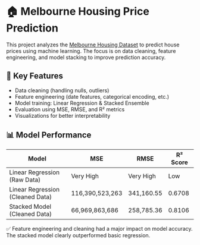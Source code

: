 # 🏠 Melbourne Housing Price Prediction

This project analyzes the [Melbourne Housing Dataset](https://www.kaggle.com/datasets/dansbecker/melbourne-housing-snapshot) to predict house prices using machine learning. The focus is on data cleaning, feature engineering, and model stacking to improve prediction accuracy.


## 📌 Key Features

- Data cleaning (handling nulls, outliers)
- Feature engineering (date features, categorical encoding, etc.)
- Model training: Linear Regression & Stacked Ensemble
- Evaluation using MSE, RMSE, and R² metrics
- Visualizations for better interpretability

## 📊 Model Performance

| Model                               | MSE               | RMSE        | R² Score |
|------------------------------------|-------------------|-------------|----------|
| Linear Regression (Raw Data)       | Very High         | Very High   | Low      |
| Linear Regression (Cleaned Data)   | 116,390,523,263   | 341,160.55  | 0.6708   |
| Stacked Model (Cleaned Data)       | 66,969,863,686    | 258,785.36  | 0.8106   |

✅ Feature engineering and cleaning had a major impact on model accuracy. The stacked model clearly outperformed basic regression.




